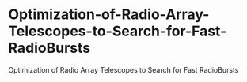 # Optimization-of-Radio-Array-Telescopes-to-Search-for-Fast-RadioBursts

Optimization of Radio Array Telescopes to Search for Fast RadioBursts
